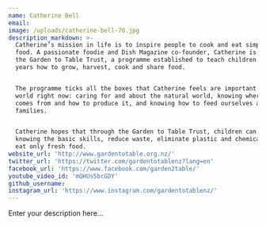 ```yaml
---
name: Catherine Bell
email:
image: /uploads/catherine-bell-70.jpg
description_markdown: >-
  Catherine’s mission in life is to inspire people to cook and eat simple, good
  food. A passionate foodie and Dish Magazine co-founder, Catherine is behind
  the Garden to Table Trust, a programme established to teach children aged 7-10
  years how to grow, harvest, cook and share food.


  The programme ticks all the boxes that Catherine feels are important in the
  world right now: caring for and about the natural world, knowing where food
  comes from and how to produce it, and knowing how to feed ourselves and our
  families.


  Catherine hopes that through the Garden to Table Trust, children can go up
  knowing the basic skills, reduce waste, eliminate plastic and chemicals, and
  eat only fresh food.
website_url: 'http://www.gardentotable.org.nz/'
twitter_url: 'https://twitter.com/gardentotablenz?lang=en'
facebook_url: 'https://www.facebook.com/garden2table/'
youtube_video_id: 'mQHUs5bcGDY'
github_username:
instagram_url: 'https://www.instagram.com/gardentotablenz/'
---
```


Enter your description here...

